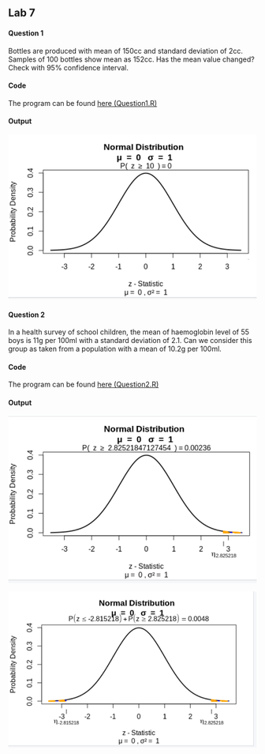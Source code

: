## Lab 7

#### Question 1

Bottles are produced with mean of 150cc and standard deviation of 2cc. Samples of 100 bottles show mean as 152cc. Has the mean value changed? Check with 95% confidence interval.

#### Code

The program can be found [here (Question1.R)](Question1.R)

#### Output

![Screenshot](Images/question1.png)

#### Question 2

In a health survey of school children, the mean of haemoglobin level of 55 boys is 11g per 100ml with a standard deviation of 2.1. Can we consider this group as taken from a population with a mean of 10.2g per 100ml.

#### Code

The program can be found [here (Question2.R)](Question2.R)

#### Output

![Screenshot](Images/question2-1.png)

![Screenshot](Images/question2-2.png)
